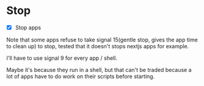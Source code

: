 # Stop

- [x] Stop apps
    
Note that some apps refuse to take signal 15(gentle stop, gives the app time to clean up) to stop, tested that it doesn't stops nextjs apps for example.

I'll have to use signal 9 for every app / shell.

Maybe it's because they run in a shell, but that can't be traded because a lot of apps have to do work on their scripts before starting.
